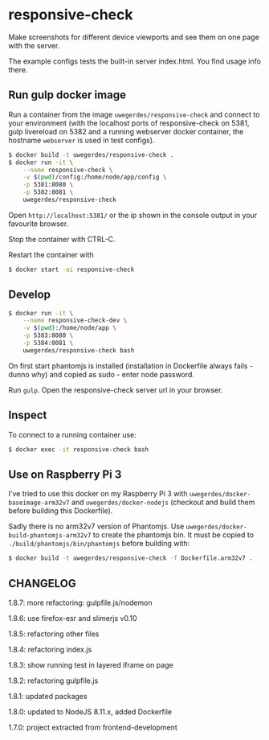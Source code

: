 # responsive-check

Make screenshots for different device viewports and see them on one page with the server.

The example configs tests the built-in server index.html. You find usage info there.

## Run gulp docker image

Run a container from the image `uwegerdes/responsive-check` and connect to your environment (with the localhost ports of responsive-check on 5381, gulp livereload on 5382 and a running webserver docker container, the hostname `webserver` is used in test configs).

```bash
$ docker build -t uwegerdes/responsive-check .
$ docker run -it \
	--name responsive-check \
	-v $(pwd)/config:/home/node/app/config \
	-p 5381:8080 \
	-p 5382:8081 \
	uwegerdes/responsive-check
```

Open `http://localhost:5381/` or the ip shown in the console output in your favourite browser.

Stop the container with CTRL-C.

Restart the container with

```bash
$ docker start -ai responsive-check
```

## Develop

```bash
$ docker run -it \
	--name responsive-check-dev \
	-v $(pwd):/home/node/app \
	-p 5383:8080 \
	-p 5384:8081 \
	uwegerdes/responsive-check bash
```

On first start phantomjs is installed (installation in Dockerfile always fails - dunno why) and copied as sudo - enter node password.

Run `gulp`. Open the responsive-check server url in your browser.

## Inspect

To connect to a running container use:

```bash
$ docker exec -it responsive-check bash
```

## Use on Raspberry Pi 3

I've tried to use this docker on my Raspberry Pi 3 with `uwegerdes/docker-baseimage-arm32v7` and `uwegerdes/docker-nodejs` (checkout and build them before building this Dockerfile).

Sadly there is no arm32v7 version of Phantomjs. Use `uwegerdes/docker-build-phantomjs-arm32v7` to create the phantomjs bin. It must be copied to `./build/phantomjs/bin/phantomjs` before building with:

```bash
$ docker build -t uwegerdes/responsive-check -f Dockerfile.arm32v7 .
```

## CHANGELOG

1.8.7: more refactoring: gulpfile.js/nodemon

1.8.6: use firefox-esr and slimerjs v0.10

1.8.5: refactoring other files

1.8.4: refactoring index.js

1.8.3: show running test in layered iframe on page

1.8.2: refactoring gulpfile.js

1.8.1: updated packages

1.8.0: updated to NodeJS 8.11.x, added Dockerfile

1.7.0: project extracted from frontend-development
